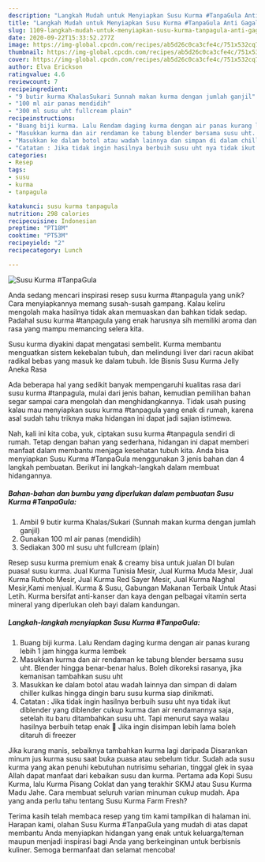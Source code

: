```yaml
---
description: "Langkah Mudah untuk Menyiapkan Susu Kurma #TanpaGula Anti Gagal"
title: "Langkah Mudah untuk Menyiapkan Susu Kurma #TanpaGula Anti Gagal"
slug: 1109-langkah-mudah-untuk-menyiapkan-susu-kurma-tanpagula-anti-gagal
date: 2020-09-22T15:33:52.277Z
image: https://img-global.cpcdn.com/recipes/ab5d26c0ca3cfe4c/751x532cq70/susu-kurma-tanpagula-foto-resep-utama.jpg
thumbnail: https://img-global.cpcdn.com/recipes/ab5d26c0ca3cfe4c/751x532cq70/susu-kurma-tanpagula-foto-resep-utama.jpg
cover: https://img-global.cpcdn.com/recipes/ab5d26c0ca3cfe4c/751x532cq70/susu-kurma-tanpagula-foto-resep-utama.jpg
author: Elva Erickson
ratingvalue: 4.6
reviewcount: 7
recipeingredient:
- "9 butir kurma KhalasSukari Sunnah makan kurma dengan jumlah ganjil"
- "100 ml air panas mendidih"
- "300 ml susu uht fullcream plain"
recipeinstructions:
- "Buang biji kurma. Lalu Rendam daging kurma dengan air panas kurang lebih 1 jam hingga kurma lembek"
- "Masukkan kurma dan air rendaman ke tabung blender bersama susu uht. Blender hingga benar-benar halus. Boleh dikoreksi rasanya, jika kemanisan tambahkan susu uht"
- "Masukkan ke dalam botol atau wadah lainnya dan simpan di dalam chiller kulkas hingga dingin baru susu kurma siap dinikmati."
- "Catatan : Jika tidak ingin hasilnya berbuih susu uht nya tidak ikut diblender yang diblender cukup kurma dan air rendamannya saja, setelah itu baru ditambahkan susu uht. Tapi menurut saya walau hasilnya berbuih tetap enak 🤗 Jika ingin disimpan lebih lama boleh ditaruh di freezer"
categories:
- Resep
tags:
- susu
- kurma
- tanpagula

katakunci: susu kurma tanpagula 
nutrition: 298 calories
recipecuisine: Indonesian
preptime: "PT18M"
cooktime: "PT53M"
recipeyield: "2"
recipecategory: Lunch

---
```



![Susu Kurma #TanpaGula](https://img-global.cpcdn.com/recipes/ab5d26c0ca3cfe4c/751x532cq70/susu-kurma-tanpagula-foto-resep-utama.jpg)

Anda sedang mencari inspirasi resep susu kurma #tanpagula yang unik? Cara menyiapkannya memang susah-susah gampang. Kalau keliru mengolah maka hasilnya tidak akan memuaskan dan bahkan tidak sedap. Padahal susu kurma #tanpagula yang enak harusnya sih memiliki aroma dan rasa yang mampu memancing selera kita.

Susu kurma diyakini dapat mengatasi sembelit. Kurma membantu menguatkan sistem kekebalan tubuh, dan melindungi liver dari racun akibat radikal bebas yang masuk ke dalam tubuh. Ide Bisnis Susu Kurma Jelly Aneka Rasa

Ada beberapa hal yang sedikit banyak mempengaruhi kualitas rasa dari susu kurma #tanpagula, mulai dari jenis bahan, kemudian pemilihan bahan segar sampai cara mengolah dan menghidangkannya. Tidak usah pusing kalau mau menyiapkan susu kurma #tanpagula yang enak di rumah, karena asal sudah tahu triknya maka hidangan ini dapat jadi sajian istimewa.


Nah, kali ini kita coba, yuk, ciptakan susu kurma #tanpagula sendiri di rumah. Tetap dengan bahan yang sederhana, hidangan ini dapat memberi manfaat dalam membantu menjaga kesehatan tubuh kita. Anda bisa menyiapkan Susu Kurma #TanpaGula menggunakan 3 jenis bahan dan 4 langkah pembuatan. Berikut ini langkah-langkah dalam membuat hidangannya.

<!--inarticleads1-->

##### Bahan-bahan dan bumbu yang diperlukan dalam pembuatan Susu Kurma #TanpaGula:

1. Ambil 9 butir kurma Khalas/Sukari (Sunnah makan kurma dengan jumlah ganjil)
1. Gunakan 100 ml air panas (mendidih)
1. Sediakan 300 ml susu uht fullcream (plain)


Resep susu kurma premium enak &amp; creamy bisa untuk jualan DI bulan puasa! susu kurma. Jual Kurma Tunisia Mesir, Jual Kurma Muda Mesir, Jual Kurma Ruthob Mesir, Jual Kurma Red Sayer Mesir, Jual Kurma Naghal Mesir,Kami menjual. Kurma &amp; Susu, Gabungan Makanan Terbaik Untuk Atasi Letih. Kurma bersifat anti-kanser dan kaya dengan pelbagai vitamin serta mineral yang diperlukan oleh bayi dalam kandungan. 

<!--inarticleads2-->

##### Langkah-langkah menyiapkan Susu Kurma #TanpaGula:

1. Buang biji kurma. Lalu Rendam daging kurma dengan air panas kurang lebih 1 jam hingga kurma lembek
1. Masukkan kurma dan air rendaman ke tabung blender bersama susu uht. Blender hingga benar-benar halus. Boleh dikoreksi rasanya, jika kemanisan tambahkan susu uht
1. Masukkan ke dalam botol atau wadah lainnya dan simpan di dalam chiller kulkas hingga dingin baru susu kurma siap dinikmati.
1. Catatan : Jika tidak ingin hasilnya berbuih susu uht nya tidak ikut diblender yang diblender cukup kurma dan air rendamannya saja, setelah itu baru ditambahkan susu uht. Tapi menurut saya walau hasilnya berbuih tetap enak 🤗 Jika ingin disimpan lebih lama boleh ditaruh di freezer


Jika kurang manis, sebaiknya tambahkan kurma lagi daripada Disarankan minum jus kurma susu saat buka puasa atau sebelum tidur. Sudah ada susu kurma yang akan penuhi kebutuhan nutrisimu seharian, tinggal glek in syaa Allah dapat manfaat dari kebaikan susu dan kurma. Pertama ada Kopi Susu Kurma, lalu Kurma Pisang Coklat dan yang terakhir SKMJ atau Susu Kurma Madu Jahe. Cara membuat seluruh varian minuman cukup mudah. Apa yang anda perlu tahu tentang Susu Kurma Farm Fresh? 

Terima kasih telah membaca resep yang tim kami tampilkan di halaman ini. Harapan kami, olahan Susu Kurma #TanpaGula yang mudah di atas dapat membantu Anda menyiapkan hidangan yang enak untuk keluarga/teman maupun menjadi inspirasi bagi Anda yang berkeinginan untuk berbisnis kuliner. Semoga bermanfaat dan selamat mencoba!
